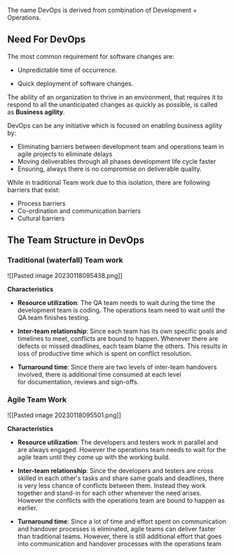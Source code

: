 
The name DevOps is derived from combination of Development + Operations.

## Need For DevOps

The most common requirement for software changes are:

-   Unpredictable time of occurrence.
    
-   Quick deployment of software changes.

The ability of an organization to thrive in an environment, that requires it to respond to all the unanticipated changes as quickly as possible, is called as **Business agility**.

DevOps can be any initiative which is focused on enabling business agility by:

-   Eliminating barriers between development team and operations team in agile projects to eliminate delays
-   Moving deliverables through all phases development life cycle faster
-   Ensuring, always there is no compromise on deliverable quality.

While in traditional Team work due to this isolation, there are following barriers that exist:
- Process barriers 
- Co-ordination and communication barriers
- Cultural barriers

## The Team Structure in DevOps

### Traditional (waterfall) Team work

![[Pasted image 20230118095438.png]]

**Characteristics**

-   **Resource utilization**: The QA team needs to wait during the time the development team is coding. The operations team need to wait until the QA team finishes testing.
    
-   **Inter-team relationship**: Since each team has its own specific goals and timelines to meet, conflicts are bound to happen. Whenever there are defects or missed deadlines, each team blame the others. This results in loss of productive time which is spent on conflict resolution.
    
-   **Turnaround time**: Since there are two levels of inter-team handovers involved, there is additional time consumed at each level for documentation, reviews and sign-offs.


### Agile Team Work
![[Pasted image 20230118095501.png]]

**Characteristics**

-   **Resource utilization**: The developers and testers work in parallel and are always engaged. However the operations team needs to wait for the agile team until they come up with the working build. 
    
-   **Inter-team relationship**: Since the developers and testers are cross skilled in each other's tasks and share same goals and deadlines, there is very less chance of conflicts between them. Instead they work together and stand-in for each other whenever the need arises. However the conflicts with the operations team are bound to happen as earlier.
    
-   **Turnaround time**: Since a lot of time and effort spent on communication and handover processes is eliminated, agile teams can deliver faster than traditional teams. However, there is still additional effort that goes into communication and handover processes with the operations team